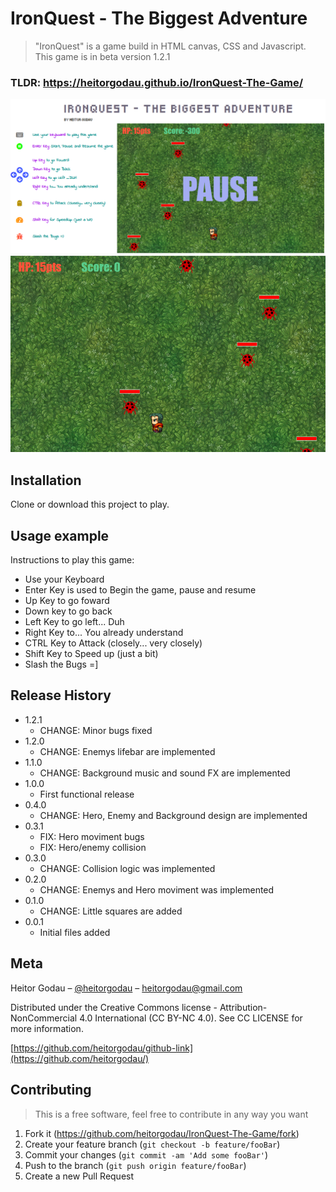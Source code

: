 # IronQuest - The Biggest Adventure
> "IronQuest" is a game build in HTML canvas, CSS and Javascript.
> This game is in beta version 1.2.1
### TLDR: https://heitorgodau.github.io/IronQuest-The-Game/

![](src/img/game-screen.png)
![](src/img/screenshot-canvas.png)

## Installation

Clone or download this project to play.

## Usage example

Instructions to play this game:

* Use your Keyboard
* Enter Key is used to Begin the game, pause and resume
* Up Key to go foward
* Down key to go back
* Left Key to go left... Duh
* Right Key to... You already understand
* CTRL Key to Attack (closely... very closely)
* Shift Key to Speed up (just a bit)
* Slash the Bugs =]

## Release History

* 1.2.1
    * CHANGE: Minor bugs fixed
* 1.2.0
    * CHANGE: Enemys lifebar are implemented
* 1.1.0
    * CHANGE: Background music and sound FX are implemented
* 1.0.0
    * First functional release
* 0.4.0
    * CHANGE:  Hero, Enemy and Background design are implemented
* 0.3.1
    * FIX: Hero moviment bugs
    * FIX: Hero/enemy collision
* 0.3.0
    * CHANGE: Collision logic was implemented
* 0.2.0
    * CHANGE: Enemys and Hero moviment was implemented 
* 0.1.0
    * CHANGE: Little squares are added
* 0.0.1
    * Initial files added

## Meta

Heitor Godau – [@heitorgodau](https://twitter.com/heitorgodau) – heitorgodau@gmail.com

Distributed under the Creative Commons license - Attribution-NonCommercial 4.0 International (CC BY-NC 4.0). See CC LICENSE for more information.

[https://github.com/heitorgodau/github-link](https://github.com/heitorgodau/)

## Contributing
>This is a free software, feel free to contribute in any way you want

1. Fork it (<https://github.com/heitorgodau/IronQuest-The-Game/fork>)
2. Create your feature branch (`git checkout -b feature/fooBar`)
3. Commit your changes (`git commit -am 'Add some fooBar'`)
4. Push to the branch (`git push origin feature/fooBar`)
5. Create a new Pull Request
